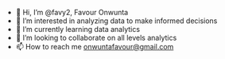 - 👋 Hi, I’m @favy2, Favour Onwunta
- 👀 I’m interested in analyzing data to make informed decisions
- 🌱 I’m currently learning data analytics
- 💞️ I’m looking to collaborate on all levels analytics
- 📫 How to reach me onwuntafavour@gmail.com

<!---
favy2/favy2 is a ✨ special ✨ repository because its `README.md` (this file) appears on your GitHub profile.
You can click the Preview link to take a look at your changes.
--->
